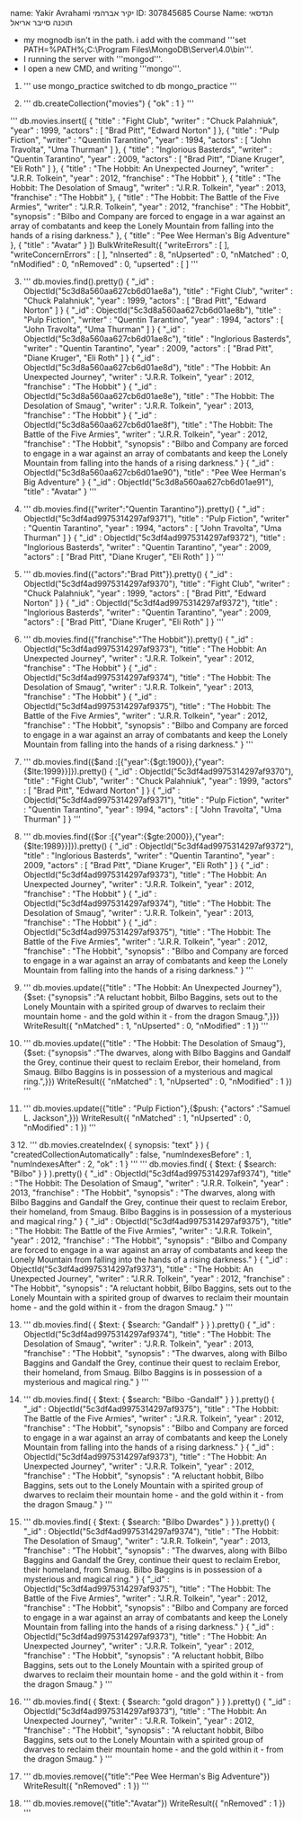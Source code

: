 name: Yakir Avrahami    יקיר אברהמי
ID: 307845685
Course Name: הנדסאי תוכנה סייבר אריאל

* my mognodb isn't in the path. i add with the command '''set PATH=%PATH%;C:\Program Files\MongoDB\Server\4.0\bin'''.
* I running the server with '''mongod'''.
* I open a new CMD, and writing '''mongo'''.


1. '''
use mongo_practice
switched to db mongo_practice
'''

2. '''
db.createCollection("movies")
{ "ok" : 1 }
'''

'''
db.movies.insert([
    {
        "title" : "Fight Club",
        "writer" : "Chuck Palahniuk",
        "year" : 1999,
        "actors" : [
        "Brad Pitt",
        "Edward Norton"
        ]
    },
    {
        "title" : "Pulp Fiction",
        "writer" : "Quentin Tarantino",
        "year" : 1994,
        "actors" : [
        "John Travolta",
        "Uma Thurman"
        ]
    },
    {
        "title" : "Inglorious Basterds",
        "writer" : "Quentin Tarantino",
        "year" : 2009,
        "actors" : [
        "Brad Pitt",
        "Diane Kruger",
        "Eli Roth"
        ]
    },
    {
        "title" : "The Hobbit: An Unexpected Journey",
        "writer" : "J.R.R. Tolkein",
        "year" : 2012,
        "franchise" : "The Hobbit"
    },
    {
        "title" : "The Hobbit: The Desolation of Smaug",
        "writer" : "J.R.R. Tolkein",
        "year" : 2013,
        "franchise" : "The Hobbit"
    },
    {
        "title" : "The Hobbit: The Battle of the Five Armies",
        "writer" : "J.R.R. Tolkein",
        "year" : 2012,
        "franchise" : "The Hobbit",
        "synopsis" : "Bilbo and Company are forced to engage in a war against an array of combatants and keep the Lonely Mountain from falling into the hands of a rising darkness."
    },
    {
        "title" : "Pee Wee Herman's Big Adventure"
    },
    {
        "title" : "Avatar"
    }
])
BulkWriteResult({
        "writeErrors" : [ ],
        "writeConcernErrors" : [ ],
        "nInserted" : 8,
        "nUpserted" : 0,
        "nMatched" : 0,
        "nModified" : 0,
        "nRemoved" : 0,
        "upserted" : [ ]
'''

3. '''
db.movies.find().pretty()
{
        "_id" : ObjectId("5c3d8a560aa627cb6d01ae8a"),
        "title" : "Fight Club",
        "writer" : "Chuck Palahniuk",
        "year" : 1999,
        "actors" : [
                "Brad Pitt",
                "Edward Norton"
            ]
}
{
        "_id" : ObjectId("5c3d8a560aa627cb6d01ae8b"),
        "title" : "Pulp Fiction",
        "writer" : "Quentin Tarantino",
        "year" : 1994,
        "actors" : [
                "John Travolta",
                "Uma Thurman"
            ]
}
{
        "_id" : ObjectId("5c3d8a560aa627cb6d01ae8c"),
        "title" : "Inglorious Basterds",
        "writer" : "Quentin Tarantino",
        "year" : 2009,
        "actors" : [
                "Brad Pitt",
                "Diane Kruger",
                "Eli Roth"
            ]
}
{
        "_id" : ObjectId("5c3d8a560aa627cb6d01ae8d"),
        "title" : "The Hobbit: An Unexpected Journey",
        "writer" : "J.R.R. Tolkein",
        "year" : 2012,
        "franchise" : "The Hobbit"
}
{
        "_id" : ObjectId("5c3d8a560aa627cb6d01ae8e"),
        "title" : "The Hobbit: The Desolation of Smaug",
        "writer" : "J.R.R. Tolkein",
        "year" : 2013,
        "franchise" : "The Hobbit"
}
{
        "_id" : ObjectId("5c3d8a560aa627cb6d01ae8f"),
        "title" : "The Hobbit: The Battle of the Five Armies",
        "writer" : "J.R.R. Tolkein",
        "year" : 2012,
        "franchise" : "The Hobbit",
        "synopsis" : "Bilbo and Company are forced to engage in a war against an array of combatants and keep the Lonely Mountain from falling into the hands of a rising darkness."
}
{
        "_id" : ObjectId("5c3d8a560aa627cb6d01ae90"),
        "title" : "Pee Wee Herman's Big Adventure"
}
{ 
        "_id" : ObjectId("5c3d8a560aa627cb6d01ae91"), "title" : "Avatar"
}
'''

4. '''
db.movies.find({"writer":"Quentin Tarantino"}).pretty()
{
        "_id" : ObjectId("5c3df4ad9975314297af9371"),
        "title" : "Pulp Fiction",
        "writer" : "Quentin Tarantino",
        "year" : 1994,
        "actors" : [
                "John Travolta",
                "Uma Thurman"
        ]
}
{
        "_id" : ObjectId("5c3df4ad9975314297af9372"),
        "title" : "Inglorious Basterds",
        "writer" : "Quentin Tarantino",
        "year" : 2009,
        "actors" : [
                "Brad Pitt",
                "Diane Kruger",
                "Eli Roth"
        ]
}
'''

5. '''
db.movies.find({"actors":"Brad Pitt"}).pretty()
{
        "_id" : ObjectId("5c3df4ad9975314297af9370"),
        "title" : "Fight Club",
        "writer" : "Chuck Palahniuk",
        "year" : 1999,
        "actors" : [
                "Brad Pitt",
                "Edward Norton"
        ]
}
{
        "_id" : ObjectId("5c3df4ad9975314297af9372"),
        "title" : "Inglorious Basterds",
        "writer" : "Quentin Tarantino",
        "year" : 2009,
        "actors" : [
                "Brad Pitt",
                "Diane Kruger",
                "Eli Roth"
        ]
}
'''

6. '''
db.movies.find({"franchise":"The Hobbit"}).pretty()
{
        "_id" : ObjectId("5c3df4ad9975314297af9373"),
        "title" : "The Hobbit: An Unexpected Journey",
        "writer" : "J.R.R. Tolkein",
        "year" : 2012,
        "franchise" : "The Hobbit"
}
{
        "_id" : ObjectId("5c3df4ad9975314297af9374"),
        "title" : "The Hobbit: The Desolation of Smaug",
        "writer" : "J.R.R. Tolkein",
        "year" : 2013,
        "franchise" : "The Hobbit"
}
{
        "_id" : ObjectId("5c3df4ad9975314297af9375"),
        "title" : "The Hobbit: The Battle of the Five Armies",
        "writer" : "J.R.R. Tolkein",
        "year" : 2012,
        "franchise" : "The Hobbit",
        "synopsis" : "Bilbo and Company are forced to engage in a war against an array of combatants and keep the Lonely Mountain from falling into the hands of a rising darkness."
}
'''

7. '''
    db.movies.find({$and :[{"year":{$gt:1900}},{"year":{$lte:1999}}]}).pretty()
{
        "_id" : ObjectId("5c3df4ad9975314297af9370"),
        "title" : "Fight Club",
        "writer" : "Chuck Palahniuk",
        "year" : 1999,
        "actors" : [
                "Brad Pitt",
                "Edward Norton"
        ]
}
{
        "_id" : ObjectId("5c3df4ad9975314297af9371"),
        "title" : "Pulp Fiction",
        "writer" : "Quentin Tarantino",
        "year" : 1994,
        "actors" : [
                "John Travolta",
                "Uma Thurman"
        ]
}
'''

8. '''
db.movies.find({$or :[{"year":{$gte:2000}},{"year":{$lte:1989}}]}).pretty()
{
        "_id" : ObjectId("5c3df4ad9975314297af9372"),
        "title" : "Inglorious Basterds",
        "writer" : "Quentin Tarantino",
        "year" : 2009,
        "actors" : [
                "Brad Pitt",
                "Diane Kruger",
                "Eli Roth"
        ]
}
{
        "_id" : ObjectId("5c3df4ad9975314297af9373"),
        "title" : "The Hobbit: An Unexpected Journey",
        "writer" : "J.R.R. Tolkein",
        "year" : 2012,
        "franchise" : "The Hobbit"
}
{
        "_id" : ObjectId("5c3df4ad9975314297af9374"),
        "title" : "The Hobbit: The Desolation of Smaug",
        "writer" : "J.R.R. Tolkein",
        "year" : 2013,
        "franchise" : "The Hobbit"
}
{
        "_id" : ObjectId("5c3df4ad9975314297af9375"),
        "title" : "The Hobbit: The Battle of the Five Armies",
        "writer" : "J.R.R. Tolkein",
        "year" : 2012,
        "franchise" : "The Hobbit",
        "synopsis" : "Bilbo and Company are forced to engage in a war against an array of combatants and keep the Lonely Mountain from falling into the hands of a rising darkness."
}
'''

9. '''
db.movies.update({"title" : "The Hobbit: An Unexpected Journey"},{$set: {"synopsis" :"A reluctant hobbit, Bilbo Baggins, sets out to the Lonely Mountain with a spirited group of dwarves to reclaim their mountain home - and the gold within it - from the dragon Smaug.",}})
WriteResult({ "nMatched" : 1, "nUpserted" : 0, "nModified" : 1 })
'''

10. '''
db.movies.update({"title" : "The Hobbit: The Desolation of Smaug"},{$set: {"synopsis" :"The dwarves, along with Bilbo Baggins and Gandalf the Grey, continue their quest to reclaim Erebor, their homeland, from Smaug. Bilbo Baggins is in possession of a mysterious and magical ring.",}})
WriteResult({ "nMatched" : 1, "nUpserted" : 0, "nModified" : 1 })
'''

11. '''
db.movies.update({"title" : "Pulp Fiction"},{$push: {"actors" :"Samuel L. Jackson",}})
WriteResult({ "nMatched" : 1, "nUpserted" : 0, "nModified" : 1 })
'''

3
12. '''
db.movies.createIndex( { synopsis: "text" } )
{
        "createdCollectionAutomatically" : false,
        "numIndexesBefore" : 1,
        "numIndexesAfter" : 2,
        "ok" : 1
}
'''
'''
db.movies.find( { $text: { $search: "Bilbo" } } ).pretty()
{
        "_id" : ObjectId("5c3df4ad9975314297af9374"),
        "title" : "The Hobbit: The Desolation of Smaug",
        "writer" : "J.R.R. Tolkein",
        "year" : 2013,
        "franchise" : "The Hobbit",
        "synopsis" : "The dwarves, along with Bilbo Baggins and Gandalf the Grey, continue their quest to reclaim Erebor, their homeland, from Smaug. Bilbo Baggins is in possession of a mysterious and magical ring."
}
{
        "_id" : ObjectId("5c3df4ad9975314297af9375"),
        "title" : "The Hobbit: The Battle of the Five Armies",
        "writer" : "J.R.R. Tolkein",
        "year" : 2012,
        "franchise" : "The Hobbit",
        "synopsis" : "Bilbo and Company are forced to engage in a war against an array of combatants and keep the Lonely Mountain from falling into the hands of a rising darkness."
}
{
        "_id" : ObjectId("5c3df4ad9975314297af9373"),
        "title" : "The Hobbit: An Unexpected Journey",
        "writer" : "J.R.R. Tolkein",
        "year" : 2012,
        "franchise" : "The Hobbit",
        "synopsis" : "A reluctant hobbit, Bilbo Baggins, sets out to the Lonely Mountain with a spirited group of dwarves to reclaim their mountain home - and the gold within it - from the dragon Smaug."
}
'''

13. '''
db.movies.find( { $text: { $search: "Gandalf" } } ).pretty()
{
        "_id" : ObjectId("5c3df4ad9975314297af9374"),
        "title" : "The Hobbit: The Desolation of Smaug",
        "writer" : "J.R.R. Tolkein",
        "year" : 2013,
        "franchise" : "The Hobbit",
        "synopsis" : "The dwarves, along with Bilbo Baggins and Gandalf the Grey, continue their quest to reclaim Erebor, their homeland, from Smaug. Bilbo Baggins is in possession of a mysterious and magical ring."
}
'''

14. '''
db.movies.find( { $text: { $search: "Bilbo -Gandalf" } } ).pretty()
{
        "_id" : ObjectId("5c3df4ad9975314297af9375"),
        "title" : "The Hobbit: The Battle of the Five Armies",
        "writer" : "J.R.R. Tolkein",
        "year" : 2012,
        "franchise" : "The Hobbit",
        "synopsis" : "Bilbo and Company are forced to engage in a war against an array of combatants and keep the Lonely Mountain from falling into the hands of a rising darkness."
}
{
        "_id" : ObjectId("5c3df4ad9975314297af9373"),
        "title" : "The Hobbit: An Unexpected Journey",
        "writer" : "J.R.R. Tolkein",
        "year" : 2012,
        "franchise" : "The Hobbit",
        "synopsis" : "A reluctant hobbit, Bilbo Baggins, sets out to the Lonely Mountain with a spirited group of dwarves to reclaim their mountain home - and the gold within it - from the dragon Smaug."
}
'''

15. '''
db.movies.find( { $text: { $search: "Bilbo Dwardes" } } ).pretty()
{
        "_id" : ObjectId("5c3df4ad9975314297af9374"),
        "title" : "The Hobbit: The Desolation of Smaug",
        "writer" : "J.R.R. Tolkein",
        "year" : 2013,
        "franchise" : "The Hobbit",
        "synopsis" : "The dwarves, along with Bilbo Baggins and Gandalf the Grey, continue their quest to reclaim Erebor, their homeland, from Smaug. Bilbo Baggins is in possession of a mysterious and magical ring."
}
{
        "_id" : ObjectId("5c3df4ad9975314297af9375"),
        "title" : "The Hobbit: The Battle of the Five Armies",
        "writer" : "J.R.R. Tolkein",
        "year" : 2012,
        "franchise" : "The Hobbit",
        "synopsis" : "Bilbo and Company are forced to engage in a war against an array of combatants and keep the Lonely Mountain from falling into the hands of a rising darkness."
}
{
        "_id" : ObjectId("5c3df4ad9975314297af9373"),
        "title" : "The Hobbit: An Unexpected Journey",
        "writer" : "J.R.R. Tolkein",
        "year" : 2012,
        "franchise" : "The Hobbit",
        "synopsis" : "A reluctant hobbit, Bilbo Baggins, sets out to the Lonely Mountain with a spirited group of dwarves to reclaim their mountain home - and the gold within it - from the dragon Smaug."
}
'''

16. '''
db.movies.find( { $text: { $search: "gold dragon" } } ).pretty()
{
        "_id" : ObjectId("5c3df4ad9975314297af9373"),
        "title" : "The Hobbit: An Unexpected Journey",
        "writer" : "J.R.R. Tolkein",
        "year" : 2012,
        "franchise" : "The Hobbit",
        "synopsis" : "A reluctant hobbit, Bilbo Baggins, sets out to the Lonely Mountain with a spirited group of dwarves to reclaim their mountain home - and the gold within it - from the dragon Smaug."
}
'''

17. '''
db.movies.remove({"title":"Pee Wee Herman's Big Adventure"})
WriteResult({ "nRemoved" : 1 })
'''

18. '''
db.movies.remove({"title":"Avatar"})
WriteResult({ "nRemoved" : 1 })
'''